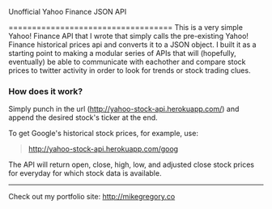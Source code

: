 Unofficial Yahoo Finance JSON API

===================================
This is a very simple Yahoo! Finance API that I wrote that simply calls the
pre-existing Yahoo! Finance historical prices api and converts it to a JSON
object. I built it as a starting point to making a modular series of APIs that
will (hopefully, eventually) be able to communicate with eachother and compare
stock prices to twitter activity in order to look for trends or stock trading
clues.

### How does it work?

Simply punch in the url (http://yahoo-stock-api.herokuapp.com/) and append the
desired stock's ticker at the end.

To get Google's historical stock prices, for example, use:

> http://yahoo-stock-api.herokuapp.com/goog

The API will return open, close, high, low, and adjusted close stock prices for
everyday for which stock data is available.

--------------------------------------------------------------------------------

Check out my portfolio site: http://mikegregory.co
